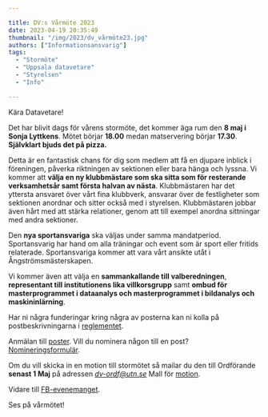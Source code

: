```yaml
---

title: DV:s Vårmöte 2023
date: 2023-04-19 20:35:49
thumbnail: "/img/2023/dv_vårmöte23.jpg"
authors: ["Informationsansvarig"]
tags: 
  - "Stormöte"
  - "Uppsala datavetare"
  - "Styrelsen"
  - "Info"

---
```

Kära Datavetare!

Det har blivit dags för vårens stormöte, det kommer äga rum den **8 maj i Sonja Lyttkens**. Mötet börjar **18.00** medan matservering börjar **17.30**. **Självklart bjuds det på pizza.**

Detta är en fantastisk chans för dig som medlem att få en djupare inblick i föreningen, påverka riktningen av sektionen eller bara hänga och lyssna.
Vi kommer att **välja en ny klubbmästare som ska sitta som för resterande verksamhetsår samt första halvan av nästa**. Klubbmästaren har det yttersta ansvaret över vårt fina klubbverk, ansvarar över de festligheter som sektionen anordnar och sitter också med i styrelsen. Klubbmästaren jobbar även hårt med att stärka relationer, genom att till exempel anordna sittningar med andra sektioner.

Den **nya sportansvariga** ska väljas under samma mandatperiod. Sportansvarig har hand om alla träningar och event som är sport eller fritids relaterade. Sportansvariga kommer att vara vårt ansikte utåt i Ångströmsmästerskapen.

Vi kommer även att välja en **sammankallande till valberedningen**, **representant till institutionens lika villkorsgrupp** samt **ombud för masterprogrammet i dataanalys och masterprogrammet i bildanalys och maskininlärning**.

Har ni några funderingar kring några av posterna kan ni kolla på postbeskrivningarna i [reglementet](https://datavetenskap.nu/documents/Reglemente.pdf).

Anmälan till [poster](https://forms.gle/QsKWz6Hgn4rfrRF9A).
Vill du nominera någon till en post? [Nomineringsformulär](https://forms.gle/6SD1LrwzYqD4ZB4N7).

Om du vill skicka in en motion till stormötet så mailar du den till Ordförande **senast 1 Maj** på adressen *dv-ordf@utn.se*
Mall för [motion](https://docs.google.com/.../1XFhlcpZx3_jCWO.../edit...). 

Vidare till [FB-evenemanget](https://www.facebook.com/events/2210965425742541/?acontext=%7B%22event_action_history%22%3A[%7B%22mechanism%22%3A%22your_upcoming_events_unit%22%2C%22surface%22%3A%22bookmark%22%7D]%2C%22ref_notif_type%22%3Anull%7D).

Ses på vårmötet!